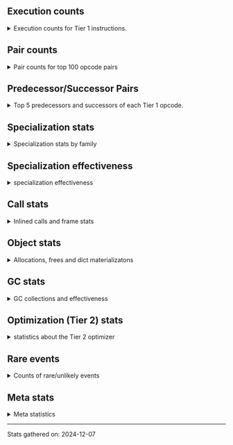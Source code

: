 ## Execution counts

<details>
<summary> Execution counts for Tier 1 instructions. </summary>


The "miss ratio" column shows the percentage of times the instruction
executed that it deoptimized. When this happens, the base unspecialized
instruction is not counted.

<table>
<thead>
<tr>
<th align="left">Name</th>
<th align="right">Base Count</th>
<th align="right">Head Count</th>
<th align="right">Change</th>
</tr>
</thead>
<tbody>
<tr>
<td align="left">BINARY_OP_SUBTRACT_FLOAT</td>
<td align="right">491,312</td>
<td align="right">332,036</td>
<td align="right">-32.4%</td>
</tr>
<tr>
<td align="left">TO_BOOL_INT</td>
<td align="right">4,987,129</td>
<td align="right">3,394,075</td>
<td align="right">-31.9%</td>
</tr>
<tr>
<td align="left">TO_BOOL_LIST</td>
<td align="right">1,003,649</td>
<td align="right">685,069</td>
<td align="right">-31.7%</td>
</tr>
<tr>
<td align="left">LOAD_SUPER_ATTR_METHOD</td>
<td align="right">1,841,923</td>
<td align="right">1,257,810</td>
<td align="right">-31.7%</td>
</tr>
<tr>
<td align="left">CALL_ISINSTANCE</td>
<td align="right">1,178,205</td>
<td align="right">806,515</td>
<td align="right">-31.5%</td>
</tr>
<tr>
<td align="left">BINARY_OP</td>
<td align="right">6,652,915</td>
<td align="right">4,556,453</td>
<td align="right">-31.5%</td>
</tr>
<tr>
<td align="left">UNARY_INVERT</td>
<td align="right">1,519,472</td>
<td align="right">1,041,488</td>
<td align="right">-31.5%</td>
</tr>
<tr>
<td align="left">BINARY_OP_ADD_FLOAT</td>
<td align="right">449,906</td>
<td align="right">308,539</td>
<td align="right">-31.4%</td>
</tr>
<tr>
<td align="left">LIST_EXTEND</td>
<td align="right">338,326</td>
<td align="right">232,088</td>
<td align="right">-31.4%</td>
</tr>
<tr>
<td align="left">COPY_FREE_VARS</td>
<td align="right">1,870,172</td>
<td align="right">1,286,059</td>
<td align="right">-31.2%</td>
</tr>
<tr>
<td align="left">BUILD_LIST</td>
<td align="right">1,715,193</td>
<td align="right">1,184,081</td>
<td align="right">-31.0%</td>
</tr>
<tr>
<td align="left">LOAD_ATTR_NONDESCRIPTOR_WITH_VALUES</td>
<td align="right">1,545,566</td>
<td align="right">1,067,582</td>
<td align="right">-30.9%</td>
</tr>
<tr>
<td align="left">JUMP_FORWARD</td>
<td align="right">1,732,358</td>
<td align="right">1,200,677</td>
<td align="right">-30.7%</td>
</tr>
<tr>
<td align="left">BINARY_SUBSCR_LIST_INT</td>
<td align="right">346,640</td>
<td align="right">240,402</td>
<td align="right">-30.6%</td>
</tr>
<tr>
<td align="left">LOAD_DEREF</td>
<td align="right">1,907,993</td>
<td align="right">1,323,880</td>
<td align="right">-30.6%</td>
</tr>
<tr>
<td align="left">COMPARE_OP</td>
<td align="right">539,040</td>
<td align="right">377,708</td>
<td align="right">-29.9%</td>
</tr>
<tr>
<td align="left">LOAD_ATTR_PROPERTY</td>
<td align="right">720,852</td>
<td align="right">508,436</td>
<td align="right">-29.5%</td>
</tr>
<tr>
<td align="left">LOAD_FAST_AND_CLEAR</td>
<td align="right">541,582</td>
<td align="right">382,169</td>
<td align="right">-29.4%</td>
</tr>
<tr>
<td align="left">IMPORT_FROM</td>
<td align="right">361,389</td>
<td align="right">255,232</td>
<td align="right">-29.4%</td>
</tr>
<tr>
<td align="left">IMPORT_NAME</td>
<td align="right">361,712</td>
<td align="right">255,555</td>
<td align="right">-29.3%</td>
</tr>
<tr>
<td align="left">FOR_ITER_RANGE</td>
<td align="right">545,920</td>
<td align="right">386,553</td>
<td align="right">-29.2%</td>
</tr>
<tr>
<td align="left">CALL_LIST_APPEND</td>
<td align="right">190,830</td>
<td align="right">137,683</td>
<td align="right">-27.9%</td>
</tr>
<tr>
<td align="left">LIST_APPEND</td>
<td align="right">573,666</td>
<td align="right">414,341</td>
<td align="right">-27.8%</td>
</tr>
<tr>
<td align="left">LOAD_ATTR_METHOD_WITH_VALUES</td>
<td align="right">7,873,938</td>
<td align="right">5,748,701</td>
<td align="right">-27.0%</td>
</tr>
<tr>
<td align="left">CALL_KW_PY</td>
<td align="right">199,425</td>
<td align="right">146,306</td>
<td align="right">-26.6%</td>
</tr>
<tr>
<td align="left">UNARY_NOT</td>
<td align="right">202,246</td>
<td align="right">149,049</td>
<td align="right">-26.3%</td>
</tr>
<tr>
<td align="left">CALL_METHOD_DESCRIPTOR_FAST</td>
<td align="right">2,241,779</td>
<td align="right">1,658,069</td>
<td align="right">-26.0%</td>
</tr>
<tr>
<td align="left">CALL_PY_EXACT_ARGS</td>
<td align="right">12,104,817</td>
<td align="right">8,969,563</td>
<td align="right">-25.9%</td>
</tr>
<tr>
<td align="left">CALL_BOUND_METHOD_GENERAL</td>
<td align="right">205,340</td>
<td align="right">152,203</td>
<td align="right">-25.9%</td>
</tr>
<tr>
<td align="left">LOAD_ATTR</td>
<td align="right">7,188,581</td>
<td align="right">5,329,628</td>
<td align="right">-25.9%</td>
</tr>
<tr>
<td align="left">LOAD_GLOBAL_MODULE</td>
<td align="right">15,837,017</td>
<td align="right">11,747,752</td>
<td align="right">-25.8%</td>
</tr>
<tr>
<td align="left">POP_JUMP_IF_FALSE</td>
<td align="right">14,656,092</td>
<td align="right">11,095,570</td>
<td align="right">-24.3%</td>
</tr>
<tr>
<td align="left">LOAD_GLOBAL_BUILTIN</td>
<td align="right">7,475,959</td>
<td align="right">5,669,906</td>
<td align="right">-24.2%</td>
</tr>
<tr>
<td align="left">CONTAINS_OP_DICT</td>
<td align="right">1,578,211</td>
<td align="right">1,206,521</td>
<td align="right">-23.6%</td>
</tr>
<tr>
<td align="left">LOAD_ATTR_MODULE</td>
<td align="right">3,396,583</td>
<td align="right">2,600,097</td>
<td align="right">-23.4%</td>
</tr>
<tr>
<td align="left">TO_BOOL_BOOL</td>
<td align="right">4,330,988</td>
<td align="right">3,319,794</td>
<td align="right">-23.3%</td>
</tr>
<tr>
<td align="left">LOAD_SMALL_INT</td>
<td align="right">4,597,593</td>
<td align="right">3,534,435</td>
<td align="right">-23.1%</td>
</tr>
<tr>
<td align="left">POP_JUMP_IF_NOT_NONE</td>
<td align="right">3,973,255</td>
<td align="right">3,070,095</td>
<td align="right">-22.7%</td>
</tr>
<tr>
<td align="left">STORE_SUBSCR_DICT</td>
<td align="right">1,639,588</td>
<td align="right">1,268,301</td>
<td align="right">-22.6%</td>
</tr>
<tr>
<td align="left">STORE_ATTR_INSTANCE_VALUE</td>
<td align="right">4,695,901</td>
<td align="right">3,633,786</td>
<td align="right">-22.6%</td>
</tr>
<tr>
<td align="left">LOAD_FAST_LOAD_FAST</td>
<td align="right">13,363,820</td>
<td align="right">10,390,274</td>
<td align="right">-22.3%</td>
</tr>
<tr>
<td align="left">GET_ITER</td>
<td align="right">3,135,156</td>
<td align="right">2,444,659</td>
<td align="right">-22.0%</td>
</tr>
<tr>
<td align="left">CALL_BUILTIN_CLASS</td>
<td align="right">1,473,539</td>
<td align="right">1,154,799</td>
<td align="right">-21.6%</td>
</tr>
<tr>
<td align="left">POP_JUMP_IF_TRUE</td>
<td align="right">2,723,565</td>
<td align="right">2,138,064</td>
<td align="right">-21.5%</td>
</tr>
<tr>
<td align="left">LOAD_FAST</td>
<td align="right">86,143,645</td>
<td align="right">67,864,768</td>
<td align="right">-21.2%</td>
</tr>
<tr>
<td align="left">CALL_PY_GENERAL</td>
<td align="right">3,522,098</td>
<td align="right">2,778,169</td>
<td align="right">-21.1%</td>
</tr>
<tr>
<td align="left">RETURN_VALUE</td>
<td align="right">25,071,004</td>
<td align="right">19,970,472</td>
<td align="right">-20.3%</td>
</tr>
<tr>
<td align="left">COMPARE_OP_INT</td>
<td align="right">3,159,653</td>
<td align="right">2,521,633</td>
<td align="right">-20.2%</td>
</tr>
<tr>
<td align="left">CALL_NON_PY_GENERAL</td>
<td align="right">8,544,808</td>
<td align="right">6,843,315</td>
<td align="right">-19.9%</td>
</tr>
<tr>
<td align="left">CALL_BUILTIN_FAST</td>
<td align="right">829,477</td>
<td align="right">670,023</td>
<td align="right">-19.2%</td>
</tr>
<tr>
<td align="left">SWAP</td>
<td align="right">6,247,595</td>
<td align="right">5,079,069</td>
<td align="right">-18.7%</td>
</tr>
<tr>
<td align="left">LOAD_CONST_IMMORTAL</td>
<td align="right">15,757,076</td>
<td align="right">12,832,754</td>
<td align="right">-18.6%</td>
</tr>
<tr>
<td align="left">STORE_FAST</td>
<td align="right">25,592,831</td>
<td align="right">21,182,491</td>
<td align="right">-17.2%</td>
</tr>
<tr>
<td align="left">LOAD_FAST_CHECK</td>
<td align="right">926,179</td>
<td align="right">766,885</td>
<td align="right">-17.2%</td>
</tr>
<tr>
<td align="left">NOP</td>
<td align="right">9,039,559</td>
<td align="right">7,498,206</td>
<td align="right">-17.1%</td>
</tr>
<tr>
<td align="left">RESUME_CHECK</td>
<td align="right">30,087,453</td>
<td align="right">24,986,901</td>
<td align="right">-17.0%</td>
</tr>
<tr>
<td align="left">CALL_METHOD_DESCRIPTOR_NOARGS</td>
<td align="right">1,273,773</td>
<td align="right">1,060,152</td>
<td align="right">-16.8%</td>
</tr>
<tr>
<td align="left">LOAD_CONST</td>
<td align="right">970,643</td>
<td align="right">811,349</td>
<td align="right">-16.4%</td>
</tr>
<tr>
<td align="left">CALL_LEN</td>
<td align="right">327,012</td>
<td align="right">273,844</td>
<td align="right">-16.3%</td>
</tr>
<tr>
<td align="left">LOAD_ATTR_INSTANCE_VALUE</td>
<td align="right">20,314,907</td>
<td align="right">17,070,910</td>
<td align="right">-16.0%</td>
</tr>
<tr>
<td align="left">LOAD_ATTR_METHOD_NO_DICT</td>
<td align="right">5,386,233</td>
<td align="right">4,533,242</td>
<td align="right">-15.8%</td>
</tr>
<tr>
<td align="left">POP_JUMP_IF_NONE</td>
<td align="right">1,361,081</td>
<td align="right">1,148,622</td>
<td align="right">-15.6%</td>
</tr>
<tr>
<td align="left">POP_TOP</td>
<td align="right">19,078,471</td>
<td align="right">16,206,750</td>
<td align="right">-15.1%</td>
</tr>
<tr>
<td align="left">FOR_ITER_LIST</td>
<td align="right">8,213,341</td>
<td align="right">7,098,007</td>
<td align="right">-13.6%</td>
</tr>
<tr>
<td align="left">COPY</td>
<td align="right">7,825,527</td>
<td align="right">6,763,357</td>
<td align="right">-13.6%</td>
</tr>
<tr>
<td align="left">BUILD_MAP</td>
<td align="right">1,596,301</td>
<td align="right">1,383,878</td>
<td align="right">-13.3%</td>
</tr>
<tr>
<td align="left">LOAD_SPECIAL</td>
<td align="right">3,357,640</td>
<td align="right">2,932,758</td>
<td align="right">-12.7%</td>
</tr>
<tr>
<td align="left">BUILD_TUPLE</td>
<td align="right">3,534,271</td>
<td align="right">3,109,434</td>
<td align="right">-12.0%</td>
</tr>
<tr>
<td align="left">INTERPRETER_EXIT</td>
<td align="right">8,167,220</td>
<td align="right">7,264,511</td>
<td align="right">-11.1%</td>
</tr>
<tr>
<td align="left">UNPACK_SEQUENCE_TWO_TUPLE</td>
<td align="right">1,222,096</td>
<td align="right">1,115,802</td>
<td align="right">-8.7%</td>
</tr>
<tr>
<td align="left">PUSH_NULL</td>
<td align="right">5,777,345</td>
<td align="right">5,299,314</td>
<td align="right">-8.3%</td>
</tr>
<tr>
<td align="left">TO_BOOL</td>
<td align="right">689,809</td>
<td align="right">635,900</td>
<td align="right">-7.8%</td>
</tr>
<tr>
<td align="left">JUMP_BACKWARD_NO_INTERRUPT</td>
<td align="right">5,295</td>
<td align="right">4,937</td>
<td align="right">-6.8%</td>
</tr>
<tr>
<td align="left">JUMP_BACKWARD</td>
<td align="right">13,941,107</td>
<td align="right">13,197,489</td>
<td align="right">-5.3%</td>
</tr>
<tr>
<td align="left">COMPARE_OP_STR</td>
<td align="right">1,078,477</td>
<td align="right">1,025,354</td>
<td align="right">-4.9%</td>
</tr>
<tr>
<td align="left">RESUME</td>
<td align="right">459</td>
<td align="right">479</td>
<td align="right">4.4%</td>
</tr>
<tr>
<td align="left">STORE_FAST_STORE_FAST</td>
<td align="right">3,314,203</td>
<td align="right">3,207,909</td>
<td align="right">-3.2%</td>
</tr>
<tr>
<td align="left">CHECK_EXC_MATCH</td>
<td align="right">13,692</td>
<td align="right">13,334</td>
<td align="right">-2.6%</td>
</tr>
<tr>
<td align="left">POP_EXCEPT</td>
<td align="right">17,915</td>
<td align="right">17,557</td>
<td align="right">-2.0%</td>
</tr>
<tr>
<td align="left">PUSH_EXC_INFO</td>
<td align="right">17,915</td>
<td align="right">17,557</td>
<td align="right">-2.0%</td>
</tr>
<tr>
<td align="left">CALL</td>
<td align="right">4,794</td>
<td align="right">4,862</td>
<td align="right">1.4%</td>
</tr>
<tr>
<td align="left">LOAD_GLOBAL</td>
<td align="right">3,194</td>
<td align="right">3,224</td>
<td align="right">0.9%</td>
</tr>
<tr>
<td align="left">BINARY_OP_SUBTRACT_INT</td>
<td align="right">102,894</td>
<td align="right">102,480</td>
<td align="right">-0.4%</td>
</tr>
<tr>
<td align="left">CALL_METHOD_DESCRIPTOR_O</td>
<td align="right">605,011</td>
<td align="right">604,231</td>
<td align="right">-0.1%</td>
</tr>
<tr>
<td align="left">LOAD_ATTR_METHOD_LAZY_DICT</td>
<td align="right">97,413</td>
<td align="right">97,301</td>
<td align="right">-0.1%</td>
</tr>
<tr>
<td align="left">BINARY_SUBSCR</td>
<td align="right">448,868</td>
<td align="right">448,507</td>
<td align="right">-0.1%</td>
</tr>
<tr>
<td align="left">CALL_BOUND_METHOD_EXACT_ARGS</td>
<td align="right">35,140</td>
<td align="right">35,134</td>
<td align="right">-0.0%</td>
</tr>
<tr>
<td align="left">IS_OP</td>
<td align="right">34,048</td>
<td align="right">34,053</td>
<td align="right">0.0%</td>
</tr>
<tr>
<td align="left">CALL_BUILTIN_FAST_WITH_KEYWORDS</td>
<td align="right">907,868</td>
<td align="right">907,782</td>
<td align="right">-0.0%</td>
</tr>
<tr>
<td align="left">STORE_SUBSCR</td>
<td align="right">21,472</td>
<td align="right">21,473</td>
<td align="right">0.0%</td>
</tr>
<tr>
<td align="left">UNPACK_SEQUENCE_TUPLE</td>
<td align="right">857,684</td>
<td align="right">857,656</td>
<td align="right">-0.0%</td>
</tr>
<tr>
<td align="left">TO_BOOL_NONE</td>
<td align="right">191,020</td>
<td align="right">191,025</td>
<td align="right">0.0%</td>
</tr>
<tr>
<td align="left">STORE_ATTR</td>
<td align="right">81,366</td>
<td align="right">81,367</td>
<td align="right">0.0%</td>
</tr>
<tr>
<td align="left">CALL_FUNCTION_EX</td>
<td align="right">1,818,705</td>
<td align="right">1,818,687</td>
<td align="right">-0.0%</td>
</tr>
<tr>
<td align="left">FOR_ITER</td>
<td align="right">940,662</td>
<td align="right">940,658</td>
<td align="right">-0.0%</td>
</tr>
<tr>
<td align="left">YIELD_VALUE</td>
<td align="right">5,068,282</td>
<td align="right">5,068,282</td>
<td align="right">0.0%</td>
</tr>
<tr>
<td align="left">STORE_FAST_LOAD_FAST</td>
<td align="right">4,724,481</td>
<td align="right">4,724,481</td>
<td align="right">0.0%</td>
</tr>
<tr>
<td align="left">FOR_ITER_GEN</td>
<td align="right">4,653,742</td>
<td align="right">4,653,742</td>
<td align="right">0.0%</td>
</tr>
<tr>
<td align="left">BINARY_OP_ADD_INT</td>
<td align="right">856,262</td>
<td align="right">856,262</td>
<td align="right">0.0%</td>
</tr>
<tr>
<td align="left">DICT_MERGE</td>
<td align="right">462,686</td>
<td align="right">462,686</td>
<td align="right">0.0%</td>
</tr>
<tr>
<td align="left">CALL_TUPLE_1</td>
<td align="right">426,672</td>
<td align="right">426,672</td>
<td align="right">0.0%</td>
</tr>
<tr>
<td align="left">MAKE_CELL</td>
<td align="right">105,142</td>
<td align="right">105,142</td>
<td align="right">0.0%</td>
</tr>
<tr>
<td align="left">STORE_DEREF</td>
<td align="right">105,110</td>
<td align="right">105,110</td>
<td align="right">0.0%</td>
</tr>
<tr>
<td align="left">CALL_BUILTIN_O</td>
<td align="right">87,314</td>
<td align="right">87,314</td>
<td align="right">0.0%</td>
</tr>
<tr>
<td align="left">BINARY_SUBSCR_DICT</td>
<td align="right">84,725</td>
<td align="right">84,725</td>
<td align="right">0.0%</td>
</tr>
<tr>
<td align="left">CALL_KW_NON_PY</td>
<td align="right">77,368</td>
<td align="right">77,368</td>
<td align="right">0.0%</td>
</tr>
<tr>
<td align="left">BINARY_OP_MULTIPLY_FLOAT</td>
<td align="right">69,638</td>
<td align="right">69,638</td>
<td align="right">0.0%</td>
</tr>
<tr>
<td align="left">BINARY_SUBSCR_STR_INT</td>
<td align="right">69,638</td>
<td align="right">69,638</td>
<td align="right">0.0%</td>
</tr>
<tr>
<td align="left">DELETE_SUBSCR</td>
<td align="right">67,589</td>
<td align="right">67,589</td>
<td align="right">0.0%</td>
</tr>
<tr>
<td align="left">DELETE_ATTR</td>
<td align="right">63,345</td>
<td align="right">63,345</td>
<td align="right">0.0%</td>
</tr>
<tr>
<td align="left">CALL_ALLOC_AND_ENTER_INIT</td>
<td align="right">55,611</td>
<td align="right">55,611</td>
<td align="right">0.0%</td>
</tr>
<tr>
<td align="left">EXIT_INIT_CHECK</td>
<td align="right">55,607</td>
<td align="right">55,607</td>
<td align="right">0.0%</td>
</tr>
<tr>
<td align="left">CALL_METHOD_DESCRIPTOR_FAST_WITH_KEYWORDS</td>
<td align="right">51,440</td>
<td align="right">51,440</td>
<td align="right">0.0%</td>
</tr>
<tr>
<td align="left">BINARY_SUBSCR_TUPLE_INT</td>
<td align="right">44,014</td>
<td align="right">44,014</td>
<td align="right">0.0%</td>
</tr>
<tr>
<td align="left">MAKE_FUNCTION</td>
<td align="right">42,906</td>
<td align="right">42,906</td>
<td align="right">0.0%</td>
</tr>
<tr>
<td align="left">LOAD_ATTR_CLASS</td>
<td align="right">38,452</td>
<td align="right">38,452</td>
<td align="right">0.0%</td>
</tr>
<tr>
<td align="left">FORMAT_SIMPLE</td>
<td align="right">38,409</td>
<td align="right">38,409</td>
<td align="right">0.0%</td>
</tr>
<tr>
<td align="left">BUILD_STRING</td>
<td align="right">29,697</td>
<td align="right">29,697</td>
<td align="right">0.0%</td>
</tr>
<tr>
<td align="left">SET_FUNCTION_ATTRIBUTE</td>
<td align="right">29,563</td>
<td align="right">29,563</td>
<td align="right">0.0%</td>
</tr>
<tr>
<td align="left">LOAD_SUPER_ATTR_ATTR</td>
<td align="right">23,800</td>
<td align="right">23,800</td>
<td align="right">0.0%</td>
</tr>
<tr>
<td align="left">BINARY_OP_INPLACE_ADD_UNICODE</td>
<td align="right">20,988</td>
<td align="right">20,988</td>
<td align="right">0.0%</td>
</tr>
<tr>
<td align="left">FOR_ITER_TUPLE</td>
<td align="right">17,858</td>
<td align="right">17,858</td>
<td align="right">0.0%</td>
</tr>
<tr>
<td align="left">CONVERT_VALUE</td>
<td align="right">17,404</td>
<td align="right">17,404</td>
<td align="right">0.0%</td>
</tr>
<tr>
<td align="left">BINARY_SLICE</td>
<td align="right">13,887</td>
<td align="right">13,887</td>
<td align="right">0.0%</td>
</tr>
<tr>
<td align="left">RETURN_GENERATOR</td>
<td align="right">12,839</td>
<td align="right">12,839</td>
<td align="right">0.0%</td>
</tr>
<tr>
<td align="left">RERAISE</td>
<td align="right">12,672</td>
<td align="right">12,672</td>
<td align="right">0.0%</td>
</tr>
<tr>
<td align="left">LOAD_ATTR_SLOT</td>
<td align="right">10,286</td>
<td align="right">10,286</td>
<td align="right">0.0%</td>
</tr>
<tr>
<td align="left">STORE_ATTR_SLOT</td>
<td align="right">9,870</td>
<td align="right">9,870</td>
<td align="right">0.0%</td>
</tr>
<tr>
<td align="left">CALL_STR_1</td>
<td align="right">8,491</td>
<td align="right">8,491</td>
<td align="right">0.0%</td>
</tr>
<tr>
<td align="left">END_FOR</td>
<td align="right">8,446</td>
<td align="right">8,446</td>
<td align="right">0.0%</td>
</tr>
<tr>
<td align="left">RAISE_VARARGS</td>
<td align="right">4,227</td>
<td align="right">4,227</td>
<td align="right">0.0%</td>
</tr>
<tr>
<td align="left">WITH_EXCEPT_START</td>
<td align="right">4,223</td>
<td align="right">4,223</td>
<td align="right">0.0%</td>
</tr>
<tr>
<td align="left">TO_BOOL_STR</td>
<td align="right">953</td>
<td align="right">953</td>
<td align="right">0.0%</td>
</tr>
<tr>
<td align="left">STORE_NAME</td>
<td align="right">806</td>
<td align="right">806</td>
<td align="right">0.0%</td>
</tr>
<tr>
<td align="left">BINARY_OP_ADD_UNICODE</td>
<td align="right">522</td>
<td align="right">522</td>
<td align="right">0.0%</td>
</tr>
<tr>
<td align="left">CONTAINS_OP_SET</td>
<td align="right">415</td>
<td align="right">415</td>
<td align="right">0.0%</td>
</tr>
<tr>
<td align="left">TO_BOOL_ALWAYS_TRUE</td>
<td align="right">350</td>
<td align="right">350</td>
<td align="right">0.0%</td>
</tr>
<tr>
<td align="left">CONTAINS_OP</td>
<td align="right">322</td>
<td align="right">322</td>
<td align="right">0.0%</td>
</tr>
<tr>
<td align="left">LOAD_NAME</td>
<td align="right">267</td>
<td align="right">267</td>
<td align="right">0.0%</td>
</tr>
<tr>
<td align="left">CALL_KW</td>
<td align="right">183</td>
<td align="right">183</td>
<td align="right">0.0%</td>
</tr>
<tr>
<td align="left">CALL_TYPE_1</td>
<td align="right">154</td>
<td align="right">154</td>
<td align="right">0.0%</td>
</tr>
<tr>
<td align="left">UNPACK_SEQUENCE</td>
<td align="right">149</td>
<td align="right">149</td>
<td align="right">0.0%</td>
</tr>
<tr>
<td align="left">EXTENDED_ARG</td>
<td align="right">129</td>
<td align="right">129</td>
<td align="right">0.0%</td>
</tr>
<tr>
<td align="left">DELETE_FAST</td>
<td align="right">128</td>
<td align="right">128</td>
<td align="right">0.0%</td>
</tr>
<tr>
<td align="left">LOAD_SUPER_ATTR</td>
<td align="right">68</td>
<td align="right">68</td>
<td align="right">0.0%</td>
</tr>
<tr>
<td align="left">LOAD_BUILD_CLASS</td>
<td align="right">42</td>
<td align="right">42</td>
<td align="right">0.0%</td>
</tr>
<tr>
<td align="left">LOAD_LOCALS</td>
<td align="right">38</td>
<td align="right">38</td>
<td align="right">0.0%</td>
</tr>
<tr>
<td align="left">COMPARE_OP_FLOAT</td>
<td align="right">29</td>
<td align="right">29</td>
<td align="right">0.0%</td>
</tr>
<tr>
<td align="left">CALL_INTRINSIC_1</td>
<td align="right">16</td>
<td align="right">16</td>
<td align="right">0.0%</td>
</tr>
<tr>
<td align="left">LOAD_ATTR_CLASS_WITH_METACLASS_CHECK</td>
<td align="right">12</td>
<td align="right">12</td>
<td align="right">0.0%</td>
</tr>
<tr>
<td align="left">DELETE_NAME</td>
<td align="right">6</td>
<td align="right">6</td>
<td align="right">0.0%</td>
</tr>
<tr>
<td align="left">STORE_GLOBAL</td>
<td align="right">4</td>
<td align="right">4</td>
<td align="right">0.0%</td>
</tr>
<tr>
<td align="left">BINARY_SUBSCR_GETITEM</td>
<td align="right">3</td>
<td align="right">3</td>
<td align="right">0.0%</td>
</tr>
<tr>
<td align="left">BUILD_SET</td>
<td align="right">2</td>
<td align="right">2</td>
<td align="right">0.0%</td>
</tr>
<tr>
<td align="left">MAP_ADD</td>
<td align="right">1</td>
<td align="right">1</td>
<td align="right">0.0%</td>
</tr>
</tbody>
</table>


</details>

## Pair counts

<details>
<summary> Pair counts for top 100 opcode pairs </summary>


Pairs of specialized operations that deoptimize and are then followed by
the corresponding unspecialized instruction are not counted as pairs.

Not included in comparative output.


</details>

## Predecessor/Successor Pairs

<details>
<summary> Top 5 predecessors and successors of each Tier 1 opcode. </summary>


This does not include the unspecialized instructions that occur after a
specialized instruction deoptimizes.

Not included in comparative output.


</details>

## Specialization stats

<details>
<summary> Specialization stats by family </summary>

### BINARY_OP

<details>
<summary> specialization stats for BINARY_OP family </summary>

<table>
<thead>
<tr>
<th align="left">Kind</th>
<th align="right">Base Count</th>
<th align="right">Base Ratio</th>
<th align="right">Head Count</th>
<th align="right">Head Ratio</th>
<th align="right">Change</th>
</tr>
</thead>
<tbody>
<tr>
<td align="left">
miss
<details>
<summary>ⓘ</summary>

Specialized instructions that deopt.
</details>
</td>
<td align="right">284,366</td>
<td align="right">3.3%</td>
<td align="right">190,757</td>
<td align="right">3.1%</td>
<td align="right">-32.9%</td>
</tr>
<tr>
<td align="left">
deferred
<details>
<summary>ⓘ</summary>

Lists the number of "deferred" (i.e. not specialized) instructions executed.
</details>
</td>
<td align="right">6,633,911</td>
<td align="right">76.7%</td>
<td align="right">4,543,167</td>
<td align="right">72.7%</td>
<td align="right">-31.5%</td>
</tr>
<tr>
<td align="left">
hit
<details>
<summary>ⓘ</summary>

Specialized instructions that complete.
</details>
</td>
<td align="right">1,707,156</td>
<td align="right">19.7%</td>
<td align="right">1,499,708</td>
<td align="right">24.0%</td>
<td align="right">-12.2%</td>
</tr>
</tbody>
</table>

<table>
<thead>
<tr>
<th align="left">Success</th>
<th align="right">Base Count</th>
<th align="right">Base Ratio</th>
<th align="right">Head Count</th>
<th align="right">Head Ratio</th>
<th align="right">Change</th>
</tr>
</thead>
<tbody>
<tr>
<td align="left">Success</td>
<td align="right">5,488</td>
<td align="right">22.5%</td>
<td align="right">3,718</td>
<td align="right">22.0%</td>
<td align="right">-32.3%</td>
</tr>
<tr>
<td align="left">Failure</td>
<td align="right">18,885</td>
<td align="right">77.5%</td>
<td align="right">13,168</td>
<td align="right">78.0%</td>
<td align="right">-30.3%</td>
</tr>
</tbody>
</table>

<table>
<thead>
<tr>
<th align="left">Failure kind</th>
<th align="right">Base Count</th>
<th align="right">Base Ratio</th>
<th align="right">Head Count</th>
<th align="right">Head Ratio</th>
<th align="right">Change</th>
</tr>
</thead>
<tbody>
<tr>
<td align="left">add different types</td>
<td align="right">16,238</td>
<td align="right">86.0%</td>
<td align="right">10,927</td>
<td align="right">83.0%</td>
<td align="right">-32.7%</td>
</tr>
<tr>
<td align="left">or</td>
<td align="right">818</td>
<td align="right">4.3%</td>
<td align="right">652</td>
<td align="right">5.0%</td>
<td align="right">-20.3%</td>
</tr>
<tr>
<td align="left">and int</td>
<td align="right">1,413</td>
<td align="right">7.5%</td>
<td align="right">1,173</td>
<td align="right">8.9%</td>
<td align="right">-17.0%</td>
</tr>
<tr>
<td align="left">remainder</td>
<td align="right">293</td>
<td align="right">1.6%</td>
<td align="right">293</td>
<td align="right">2.2%</td>
<td align="right">0.0%</td>
</tr>
<tr>
<td align="left">add other</td>
<td align="right">109</td>
<td align="right">0.6%</td>
<td align="right">109</td>
<td align="right">0.8%</td>
<td align="right">0.0%</td>
</tr>
<tr>
<td align="left">xor</td>
<td align="right">14</td>
<td align="right">0.1%</td>
<td align="right">14</td>
<td align="right">0.1%</td>
<td align="right">0.0%</td>
</tr>
</tbody>
</table>


</details>

### BINARY_SLICE

<details>
<summary> specialization stats for BINARY_SLICE family </summary>

<table>
<thead>
<tr>
<th align="left">Kind</th>
<th align="right">Base Count</th>
<th align="right">Base Ratio</th>
<th align="right">Head Count</th>
<th align="right">Head Ratio</th>
<th align="right">Change</th>
</tr>
</thead>
<tbody>
<tr>
<td align="left">
deferred
<details>
<summary>ⓘ</summary>

Lists the number of "deferred" (i.e. not specialized) instructions executed.
</details>
</td>
<td align="right">13,887</td>
<td align="right">100.0%</td>
<td align="right">13,887</td>
<td align="right">100.0%</td>
<td align="right">0.0%</td>
</tr>
</tbody>
</table>


</details>

### BINARY_SUBSCR

<details>
<summary> specialization stats for BINARY_SUBSCR family </summary>

<table>
<thead>
<tr>
<th align="left">Kind</th>
<th align="right">Base Count</th>
<th align="right">Base Ratio</th>
<th align="right">Head Count</th>
<th align="right">Head Ratio</th>
<th align="right">Change</th>
</tr>
</thead>
<tbody>
<tr>
<td align="left">
hit
<details>
<summary>ⓘ</summary>

Specialized instructions that complete.
</details>
</td>
<td align="right">545,020</td>
<td align="right">54.8%</td>
<td align="right">438,782</td>
<td align="right">49.5%</td>
<td align="right">-19.5%</td>
</tr>
<tr>
<td align="left">
deferred
<details>
<summary>ⓘ</summary>

Lists the number of "deferred" (i.e. not specialized) instructions executed.
</details>
</td>
<td align="right">448,498</td>
<td align="right">45.1%</td>
<td align="right">448,140</td>
<td align="right">50.5%</td>
<td align="right">-0.1%</td>
</tr>
</tbody>
</table>

<table>
<thead>
<tr>
<th align="left">Success</th>
<th align="right">Base Count</th>
<th align="right">Base Ratio</th>
<th align="right">Head Count</th>
<th align="right">Head Ratio</th>
<th align="right">Change</th>
</tr>
</thead>
<tbody>
<tr>
<td align="left">Failure</td>
<td align="right">252</td>
<td align="right">68.1%</td>
<td align="right">249</td>
<td align="right">67.8%</td>
<td align="right">-1.2%</td>
</tr>
<tr>
<td align="left">Success</td>
<td align="right">118</td>
<td align="right">31.9%</td>
<td align="right">118</td>
<td align="right">32.2%</td>
<td align="right">0.0%</td>
</tr>
</tbody>
</table>

<table>
<thead>
<tr>
<th align="left">Failure kind</th>
<th align="right">Base Count</th>
<th align="right">Base Ratio</th>
<th align="right">Head Count</th>
<th align="right">Head Ratio</th>
<th align="right">Change</th>
</tr>
</thead>
<tbody>
<tr>
<td align="left">buffer int</td>
<td align="right">251</td>
<td align="right">99.6%</td>
<td align="right">248</td>
<td align="right">99.6%</td>
<td align="right">-1.2%</td>
</tr>
<tr>
<td align="left">list slice</td>
<td align="right">1</td>
<td align="right">0.4%</td>
<td align="right">1</td>
<td align="right">0.4%</td>
<td align="right">0.0%</td>
</tr>
</tbody>
</table>


</details>

### CALL

<details>
<summary> specialization stats for CALL family </summary>

<table>
<thead>
<tr>
<th align="left">Kind</th>
<th align="right">Base Count</th>
<th align="right">Base Ratio</th>
<th align="right">Head Count</th>
<th align="right">Head Ratio</th>
<th align="right">Change</th>
</tr>
</thead>
<tbody>
<tr>
<td align="left">
hit
<details>
<summary>ⓘ</summary>

Specialized instructions that complete.
</details>
</td>
<td align="right">21,831,478</td>
<td align="right">100.0%</td>
<td align="right">16,941,816</td>
<td align="right">100.0%</td>
<td align="right">-22.4%</td>
</tr>
<tr>
<td align="left">
deferred
<details>
<summary>ⓘ</summary>

Lists the number of "deferred" (i.e. not specialized) instructions executed.
</details>
</td>
<td align="right">1,411</td>
<td align="right">0.0%</td>
<td align="right">1,468</td>
<td align="right">0.0%</td>
<td align="right">4.0%</td>
</tr>
<tr>
<td align="left">
miss
<details>
<summary>ⓘ</summary>

Specialized instructions that deopt.
</details>
</td>
<td align="right">795</td>
<td align="right">0.0%</td>
<td align="right">795</td>
<td align="right">0.0%</td>
<td align="right">0.0%</td>
</tr>
</tbody>
</table>

<table>
<thead>
<tr>
<th align="left">Success</th>
<th align="right">Base Count</th>
<th align="right">Base Ratio</th>
<th align="right">Head Count</th>
<th align="right">Head Ratio</th>
<th align="right">Change</th>
</tr>
</thead>
<tbody>
<tr>
<td align="left">Success</td>
<td align="right">3,481</td>
<td align="right">98.8%</td>
<td align="right">3,492</td>
<td align="right">98.8%</td>
<td align="right">0.3%</td>
</tr>
<tr>
<td align="left">Failure</td>
<td align="right">43</td>
<td align="right">1.2%</td>
<td align="right">43</td>
<td align="right">1.2%</td>
<td align="right">0.0%</td>
</tr>
</tbody>
</table>

<table>
<thead>
<tr>
<th align="left">Failure kind</th>
<th align="right">Base Count</th>
<th align="right">Base Ratio</th>
<th align="right">Head Count</th>
<th align="right">Head Ratio</th>
<th align="right">Change</th>
</tr>
</thead>
<tbody>
<tr>
<td align="left">out of versions</td>
<td align="right">43</td>
<td align="right">100.0%</td>
<td align="right">43</td>
<td align="right">100.0%</td>
<td align="right">0.0%</td>
</tr>
<tr>
<td align="left">init not inline values</td>
<td align="right">43</td>
<td align="right">100.0%</td>
<td align="right">43</td>
<td align="right">100.0%</td>
<td align="right">0.0%</td>
</tr>
</tbody>
</table>


</details>

### CALL_KW

<details>
<summary> specialization stats for CALL_KW family </summary>

<table>
<thead>
<tr>
<th align="left">Kind</th>
<th align="right">Base Count</th>
<th align="right">Base Ratio</th>
<th align="right">Head Count</th>
<th align="right">Head Ratio</th>
<th align="right">Change</th>
</tr>
</thead>
<tbody>
<tr>
<td align="left">
deferred
<details>
<summary>ⓘ</summary>

Lists the number of "deferred" (i.e. not specialized) instructions executed.
</details>
</td>
<td align="right">43</td>
<td align="right">23.5%</td>
<td align="right">43</td>
<td align="right">23.5%</td>
<td align="right">0.0%</td>
</tr>
</tbody>
</table>


</details>

### COMPARE_OP

<details>
<summary> specialization stats for COMPARE_OP family </summary>

<table>
<thead>
<tr>
<th align="left">Kind</th>
<th align="right">Base Count</th>
<th align="right">Base Ratio</th>
<th align="right">Head Count</th>
<th align="right">Head Ratio</th>
<th align="right">Change</th>
</tr>
</thead>
<tbody>
<tr>
<td align="left">
miss
<details>
<summary>ⓘ</summary>

Specialized instructions that deopt.
</details>
</td>
<td align="right">165,372</td>
<td align="right">3.5%</td>
<td align="right">112,264</td>
<td align="right">2.9%</td>
<td align="right">-32.1%</td>
</tr>
<tr>
<td align="left">
deferred
<details>
<summary>ⓘ</summary>

Lists the number of "deferred" (i.e. not specialized) instructions executed.
</details>
</td>
<td align="right">535,249</td>
<td align="right">11.2%</td>
<td align="right">374,941</td>
<td align="right">9.6%</td>
<td align="right">-30.0%</td>
</tr>
<tr>
<td align="left">
hit
<details>
<summary>ⓘ</summary>

Specialized instructions that complete.
</details>
</td>
<td align="right">4,072,787</td>
<td align="right">85.3%</td>
<td align="right">3,434,752</td>
<td align="right">87.5%</td>
<td align="right">-15.7%</td>
</tr>
</tbody>
</table>

<table>
<thead>
<tr>
<th align="left">Success</th>
<th align="right">Base Count</th>
<th align="right">Base Ratio</th>
<th align="right">Head Count</th>
<th align="right">Head Ratio</th>
<th align="right">Change</th>
</tr>
</thead>
<tbody>
<tr>
<td align="left">Success</td>
<td align="right">3,377</td>
<td align="right">49.0%</td>
<td align="right">2,381</td>
<td align="right">48.9%</td>
<td align="right">-29.5%</td>
</tr>
<tr>
<td align="left">Failure</td>
<td align="right">3,516</td>
<td align="right">51.0%</td>
<td align="right">2,488</td>
<td align="right">51.1%</td>
<td align="right">-29.2%</td>
</tr>
</tbody>
</table>

<table>
<thead>
<tr>
<th align="left">Failure kind</th>
<th align="right">Base Count</th>
<th align="right">Base Ratio</th>
<th align="right">Head Count</th>
<th align="right">Head Ratio</th>
<th align="right">Change</th>
</tr>
</thead>
<tbody>
<tr>
<td align="left">float long</td>
<td align="right">3,271</td>
<td align="right">93.0%</td>
<td align="right">2,243</td>
<td align="right">90.2%</td>
<td align="right">-31.4%</td>
</tr>
<tr>
<td align="left">different types</td>
<td align="right">104</td>
<td align="right">3.0%</td>
<td align="right">104</td>
<td align="right">4.2%</td>
<td align="right">0.0%</td>
</tr>
<tr>
<td align="left">big int</td>
<td align="right">96</td>
<td align="right">2.7%</td>
<td align="right">96</td>
<td align="right">3.9%</td>
<td align="right">0.0%</td>
</tr>
<tr>
<td align="left">bytes</td>
<td align="right">44</td>
<td align="right">1.3%</td>
<td align="right">44</td>
<td align="right">1.8%</td>
<td align="right">0.0%</td>
</tr>
<tr>
<td align="left">list</td>
<td align="right">1</td>
<td align="right">0.0%</td>
<td align="right">1</td>
<td align="right">0.0%</td>
<td align="right">0.0%</td>
</tr>
</tbody>
</table>


</details>

### CONTAINS_OP

<details>
<summary> specialization stats for CONTAINS_OP family </summary>

<table>
<thead>
<tr>
<th align="left">Kind</th>
<th align="right">Base Count</th>
<th align="right">Base Ratio</th>
<th align="right">Head Count</th>
<th align="right">Head Ratio</th>
<th align="right">Change</th>
</tr>
</thead>
<tbody>
<tr>
<td align="left">
hit
<details>
<summary>ⓘ</summary>

Specialized instructions that complete.
</details>
</td>
<td align="right">1,578,626</td>
<td align="right">100.0%</td>
<td align="right">1,206,936</td>
<td align="right">100.0%</td>
<td align="right">-23.5%</td>
</tr>
<tr>
<td align="left">
deferred
<details>
<summary>ⓘ</summary>

Lists the number of "deferred" (i.e. not specialized) instructions executed.
</details>
</td>
<td align="right">270</td>
<td align="right">0.0%</td>
<td align="right">270</td>
<td align="right">0.0%</td>
<td align="right">0.0%</td>
</tr>
</tbody>
</table>

<table>
<thead>
<tr>
<th align="left">Success</th>
<th align="right">Base Count</th>
<th align="right">Base Ratio</th>
<th align="right">Head Count</th>
<th align="right">Head Ratio</th>
<th align="right">Change</th>
</tr>
</thead>
<tbody>
<tr>
<td align="left">Success</td>
<td align="right">9</td>
<td align="right">17.3%</td>
<td align="right">9</td>
<td align="right">17.3%</td>
<td align="right">0.0%</td>
</tr>
<tr>
<td align="left">Failure</td>
<td align="right">43</td>
<td align="right">82.7%</td>
<td align="right">43</td>
<td align="right">82.7%</td>
<td align="right">0.0%</td>
</tr>
</tbody>
</table>

<table>
<thead>
<tr>
<th align="left">Failure kind</th>
<th align="right">Base Count</th>
<th align="right">Base Ratio</th>
<th align="right">Head Count</th>
<th align="right">Head Ratio</th>
<th align="right">Change</th>
</tr>
</thead>
<tbody>
<tr>
<td align="left">tuple</td>
<td align="right">43</td>
<td align="right">100.0%</td>
<td align="right">43</td>
<td align="right">100.0%</td>
<td align="right">0.0%</td>
</tr>
</tbody>
</table>


</details>

### FOR_ITER

<details>
<summary> specialization stats for FOR_ITER family </summary>

<table>
<thead>
<tr>
<th align="left">Kind</th>
<th align="right">Base Count</th>
<th align="right">Base Ratio</th>
<th align="right">Head Count</th>
<th align="right">Head Ratio</th>
<th align="right">Change</th>
</tr>
</thead>
<tbody>
<tr>
<td align="left">
hit
<details>
<summary>ⓘ</summary>

Specialized instructions that complete.
</details>
</td>
<td align="right">13,430,861</td>
<td align="right">93.5%</td>
<td align="right">12,156,160</td>
<td align="right">92.8%</td>
<td align="right">-9.5%</td>
</tr>
<tr>
<td align="left">
deferred
<details>
<summary>ⓘ</summary>

Lists the number of "deferred" (i.e. not specialized) instructions executed.
</details>
</td>
<td align="right">940,122</td>
<td align="right">6.5%</td>
<td align="right">940,122</td>
<td align="right">7.2%</td>
<td align="right">0.0%</td>
</tr>
</tbody>
</table>

<table>
<thead>
<tr>
<th align="left">Success</th>
<th align="right">Base Count</th>
<th align="right">Base Ratio</th>
<th align="right">Head Count</th>
<th align="right">Head Ratio</th>
<th align="right">Change</th>
</tr>
</thead>
<tbody>
<tr>
<td align="left">Success</td>
<td align="right">52</td>
<td align="right">9.6%</td>
<td align="right">48</td>
<td align="right">9.0%</td>
<td align="right">-7.7%</td>
</tr>
<tr>
<td align="left">Failure</td>
<td align="right">488</td>
<td align="right">90.4%</td>
<td align="right">488</td>
<td align="right">91.0%</td>
<td align="right">0.0%</td>
</tr>
</tbody>
</table>

<table>
<thead>
<tr>
<th align="left">Failure kind</th>
<th align="right">Base Count</th>
<th align="right">Base Ratio</th>
<th align="right">Head Count</th>
<th align="right">Head Ratio</th>
<th align="right">Change</th>
</tr>
</thead>
<tbody>
<tr>
<td align="left">other</td>
<td align="right">164</td>
<td align="right">33.6%</td>
<td align="right">164</td>
<td align="right">33.6%</td>
<td align="right">0.0%</td>
</tr>
<tr>
<td align="left">enumerate</td>
<td align="right">164</td>
<td align="right">33.6%</td>
<td align="right">164</td>
<td align="right">33.6%</td>
<td align="right">0.0%</td>
</tr>
<tr>
<td align="left">itertools</td>
<td align="right">77</td>
<td align="right">15.8%</td>
<td align="right">77</td>
<td align="right">15.8%</td>
<td align="right">0.0%</td>
</tr>
<tr>
<td align="left">callable</td>
<td align="right">70</td>
<td align="right">14.3%</td>
<td align="right">70</td>
<td align="right">14.3%</td>
<td align="right">0.0%</td>
</tr>
<tr>
<td align="left">dict items</td>
<td align="right">7</td>
<td align="right">1.4%</td>
<td align="right">7</td>
<td align="right">1.4%</td>
<td align="right">0.0%</td>
</tr>
<tr>
<td align="left">dict values</td>
<td align="right">3</td>
<td align="right">0.6%</td>
<td align="right">3</td>
<td align="right">0.6%</td>
<td align="right">0.0%</td>
</tr>
<tr>
<td align="left">set</td>
<td align="right">2</td>
<td align="right">0.4%</td>
<td align="right">2</td>
<td align="right">0.4%</td>
<td align="right">0.0%</td>
</tr>
<tr>
<td align="left">reversed list</td>
<td align="right">1</td>
<td align="right">0.2%</td>
<td align="right">1</td>
<td align="right">0.2%</td>
<td align="right">0.0%</td>
</tr>
</tbody>
</table>


</details>

### LOAD_ATTR

<details>
<summary> specialization stats for LOAD_ATTR family </summary>

<table>
<thead>
<tr>
<th align="left">Kind</th>
<th align="right">Base Count</th>
<th align="right">Base Ratio</th>
<th align="right">Head Count</th>
<th align="right">Head Ratio</th>
<th align="right">Change</th>
</tr>
</thead>
<tbody>
<tr>
<td align="left">
deferred
<details>
<summary>ⓘ</summary>

Lists the number of "deferred" (i.e. not specialized) instructions executed.
</details>
</td>
<td align="right">7,177,878</td>
<td align="right">15.4%</td>
<td align="right">5,319,244</td>
<td align="right">14.4%</td>
<td align="right">-25.9%</td>
</tr>
<tr>
<td align="left">
hit
<details>
<summary>ⓘ</summary>

Specialized instructions that complete.
</details>
</td>
<td align="right">39,024,975</td>
<td align="right">83.8%</td>
<td align="right">31,317,283</td>
<td align="right">84.6%</td>
<td align="right">-19.8%</td>
</tr>
<tr>
<td align="left">
miss
<details>
<summary>ⓘ</summary>

Specialized instructions that deopt.
</details>
</td>
<td align="right">359,267</td>
<td align="right">0.8%</td>
<td align="right">357,736</td>
<td align="right">1.0%</td>
<td align="right">-0.4%</td>
</tr>
<tr>
<td align="left">
deopt
<details>
<summary>ⓘ</summary>

Specialized instructions that deopt.
</details>
</td>
<td align="right">6</td>
<td align="right">0.0%</td>
<td align="right">6</td>
<td align="right">0.0%</td>
<td align="right">0.0%</td>
</tr>
</tbody>
</table>

<table>
<thead>
<tr>
<th align="left">Success</th>
<th align="right">Base Count</th>
<th align="right">Base Ratio</th>
<th align="right">Head Count</th>
<th align="right">Head Ratio</th>
<th align="right">Change</th>
</tr>
</thead>
<tbody>
<tr>
<td align="left">Failure</td>
<td align="right">6,034</td>
<td align="right">35.0%</td>
<td align="right">5,708</td>
<td align="right">33.8%</td>
<td align="right">-5.4%</td>
</tr>
<tr>
<td align="left">Success</td>
<td align="right">11,182</td>
<td align="right">65.0%</td>
<td align="right">11,157</td>
<td align="right">66.2%</td>
<td align="right">-0.2%</td>
</tr>
</tbody>
</table>

<table>
<thead>
<tr>
<th align="left">Failure kind</th>
<th align="right">Base Count</th>
<th align="right">Base Ratio</th>
<th align="right">Head Count</th>
<th align="right">Head Ratio</th>
<th align="right">Change</th>
</tr>
</thead>
<tbody>
<tr>
<td align="left">overriding descriptor</td>
<td align="right">1,667</td>
<td align="right">27.6%</td>
<td align="right">1,421</td>
<td align="right">24.9%</td>
<td align="right">-14.8%</td>
</tr>
<tr>
<td align="left">method</td>
<td align="right">1,524</td>
<td align="right">25.3%</td>
<td align="right">1,480</td>
<td align="right">25.9%</td>
<td align="right">-2.9%</td>
</tr>
<tr>
<td align="left">non overriding descriptor</td>
<td align="right">812</td>
<td align="right">13.5%</td>
<td align="right">816</td>
<td align="right">14.3%</td>
<td align="right">0.5%</td>
</tr>
<tr>
<td align="left">overridden</td>
<td align="right">681</td>
<td align="right">11.3%</td>
<td align="right">682</td>
<td align="right">11.9%</td>
<td align="right">0.1%</td>
</tr>
<tr>
<td align="left">non object slot</td>
<td align="right">460</td>
<td align="right">7.6%</td>
<td align="right">460</td>
<td align="right">8.1%</td>
<td align="right">0.0%</td>
</tr>
<tr>
<td align="left">mutable class</td>
<td align="right">71</td>
<td align="right">1.2%</td>
<td align="right">71</td>
<td align="right">1.2%</td>
<td align="right">0.0%</td>
</tr>
<tr>
<td align="left">class method obj</td>
<td align="right">68</td>
<td align="right">1.1%</td>
<td align="right">68</td>
<td align="right">1.2%</td>
<td align="right">0.0%</td>
</tr>
<tr>
<td align="left">not managed dict</td>
<td align="right">45</td>
<td align="right">0.7%</td>
<td align="right">45</td>
<td align="right">0.8%</td>
<td align="right">0.0%</td>
</tr>
<tr>
<td align="left">metaclass attribute</td>
<td align="right">23</td>
<td align="right">0.4%</td>
<td align="right">23</td>
<td align="right">0.4%</td>
<td align="right">0.0%</td>
</tr>
</tbody>
</table>


</details>

### LOAD_GLOBAL

<details>
<summary> specialization stats for LOAD_GLOBAL family </summary>

<table>
<thead>
<tr>
<th align="left">Kind</th>
<th align="right">Base Count</th>
<th align="right">Base Ratio</th>
<th align="right">Head Count</th>
<th align="right">Head Ratio</th>
<th align="right">Change</th>
</tr>
</thead>
<tbody>
<tr>
<td align="left">
hit
<details>
<summary>ⓘ</summary>

Specialized instructions that complete.
</details>
</td>
<td align="right">23,312,667</td>
<td align="right">100.0%</td>
<td align="right">17,417,349</td>
<td align="right">100.0%</td>
<td align="right">-25.3%</td>
</tr>
<tr>
<td align="left">
deferred
<details>
<summary>ⓘ</summary>

Lists the number of "deferred" (i.e. not specialized) instructions executed.
</details>
</td>
<td align="right">818</td>
<td align="right">0.0%</td>
<td align="right">844</td>
<td align="right">0.0%</td>
<td align="right">3.2%</td>
</tr>
<tr>
<td align="left">
deopt
<details>
<summary>ⓘ</summary>

Specialized instructions that deopt.
</details>
</td>
<td align="right">9</td>
<td align="right">0.0%</td>
<td align="right">9</td>
<td align="right">0.0%</td>
<td align="right">0.0%</td>
</tr>
<tr>
<td align="left">
miss
<details>
<summary>ⓘ</summary>

Specialized instructions that deopt.
</details>
</td>
<td align="right">309</td>
<td align="right">0.0%</td>
<td align="right">309</td>
<td align="right">0.0%</td>
<td align="right">0.0%</td>
</tr>
</tbody>
</table>

<table>
<thead>
<tr>
<th align="left">Success</th>
<th align="right">Base Count</th>
<th align="right">Base Ratio</th>
<th align="right">Head Count</th>
<th align="right">Head Ratio</th>
<th align="right">Change</th>
</tr>
</thead>
<tbody>
<tr>
<td align="left">Success</td>
<td align="right">2,385</td>
<td align="right">100.0%</td>
<td align="right">2,389</td>
<td align="right">100.0%</td>
<td align="right">0.2%</td>
</tr>
<tr>
<td align="left">Failure</td>
<td align="right">0</td>
<td align="right">0.0%</td>
<td align="right">0</td>
<td align="right">0.0%</td>
<td align="right"></td>
</tr>
</tbody>
</table>


</details>

### LOAD_SUPER_ATTR

<details>
<summary> specialization stats for LOAD_SUPER_ATTR family </summary>

<table>
<thead>
<tr>
<th align="left">Kind</th>
<th align="right">Base Count</th>
<th align="right">Base Ratio</th>
<th align="right">Head Count</th>
<th align="right">Head Ratio</th>
<th align="right">Change</th>
</tr>
</thead>
<tbody>
<tr>
<td align="left">
hit
<details>
<summary>ⓘ</summary>

Specialized instructions that complete.
</details>
</td>
<td align="right">1,865,723</td>
<td align="right">100.0%</td>
<td align="right">1,281,610</td>
<td align="right">100.0%</td>
<td align="right">-31.3%</td>
</tr>
<tr>
<td align="left">
deferred
<details>
<summary>ⓘ</summary>

Lists the number of "deferred" (i.e. not specialized) instructions executed.
</details>
</td>
<td align="right">13</td>
<td align="right">0.0%</td>
<td align="right">13</td>
<td align="right">0.0%</td>
<td align="right">0.0%</td>
</tr>
</tbody>
</table>

<table>
<thead>
<tr>
<th align="left">Success</th>
<th align="right">Base Count</th>
<th align="right">Base Ratio</th>
<th align="right">Head Count</th>
<th align="right">Head Ratio</th>
<th align="right">Change</th>
</tr>
</thead>
<tbody>
<tr>
<td align="left">Success</td>
<td align="right">55</td>
<td align="right">100.0%</td>
<td align="right">55</td>
<td align="right">100.0%</td>
<td align="right">0.0%</td>
</tr>
<tr>
<td align="left">Failure</td>
<td align="right">0</td>
<td align="right">0.0%</td>
<td align="right">0</td>
<td align="right">0.0%</td>
<td align="right"></td>
</tr>
</tbody>
</table>


</details>

### STORE_ATTR

<details>
<summary> specialization stats for STORE_ATTR family </summary>

<table>
<thead>
<tr>
<th align="left">Kind</th>
<th align="right">Base Count</th>
<th align="right">Base Ratio</th>
<th align="right">Head Count</th>
<th align="right">Head Ratio</th>
<th align="right">Change</th>
</tr>
</thead>
<tbody>
<tr>
<td align="left">
hit
<details>
<summary>ⓘ</summary>

Specialized instructions that complete.
</details>
</td>
<td align="right">4,565,117</td>
<td align="right">95.4%</td>
<td align="right">3,503,002</td>
<td align="right">94.0%</td>
<td align="right">-23.3%</td>
</tr>
<tr>
<td align="left">
deferred
<details>
<summary>ⓘ</summary>

Lists the number of "deferred" (i.e. not specialized) instructions executed.
</details>
</td>
<td align="right">79,685</td>
<td align="right">1.7%</td>
<td align="right">79,685</td>
<td align="right">2.1%</td>
<td align="right">0.0%</td>
</tr>
<tr>
<td align="left">
miss
<details>
<summary>ⓘ</summary>

Specialized instructions that deopt.
</details>
</td>
<td align="right">140,654</td>
<td align="right">2.9%</td>
<td align="right">140,654</td>
<td align="right">3.8%</td>
<td align="right">0.0%</td>
</tr>
</tbody>
</table>

<table>
<thead>
<tr>
<th align="left">Success</th>
<th align="right">Base Count</th>
<th align="right">Base Ratio</th>
<th align="right">Head Count</th>
<th align="right">Head Ratio</th>
<th align="right">Change</th>
</tr>
</thead>
<tbody>
<tr>
<td align="left">Success</td>
<td align="right">3,618</td>
<td align="right">83.8%</td>
<td align="right">3,619</td>
<td align="right">83.8%</td>
<td align="right">0.0%</td>
</tr>
<tr>
<td align="left">Failure</td>
<td align="right">699</td>
<td align="right">16.2%</td>
<td align="right">699</td>
<td align="right">16.2%</td>
<td align="right">0.0%</td>
</tr>
</tbody>
</table>

<table>
<thead>
<tr>
<th align="left">Failure kind</th>
<th align="right">Base Count</th>
<th align="right">Base Ratio</th>
<th align="right">Head Count</th>
<th align="right">Head Ratio</th>
<th align="right">Change</th>
</tr>
</thead>
<tbody>
<tr>
<td align="left">property</td>
<td align="right">344</td>
<td align="right">49.2%</td>
<td align="right">344</td>
<td align="right">49.2%</td>
<td align="right">0.0%</td>
</tr>
<tr>
<td align="left">class attr simple</td>
<td align="right">206</td>
<td align="right">29.5%</td>
<td align="right">206</td>
<td align="right">29.5%</td>
<td align="right">0.0%</td>
</tr>
<tr>
<td align="left">overridden</td>
<td align="right">139</td>
<td align="right">19.9%</td>
<td align="right">139</td>
<td align="right">19.9%</td>
<td align="right">0.0%</td>
</tr>
<tr>
<td align="left">not in keys</td>
<td align="right">10</td>
<td align="right">1.4%</td>
<td align="right">10</td>
<td align="right">1.4%</td>
<td align="right">0.0%</td>
</tr>
</tbody>
</table>


</details>

### STORE_SUBSCR

<details>
<summary> specialization stats for STORE_SUBSCR family </summary>

<table>
<thead>
<tr>
<th align="left">Kind</th>
<th align="right">Base Count</th>
<th align="right">Base Ratio</th>
<th align="right">Head Count</th>
<th align="right">Head Ratio</th>
<th align="right">Change</th>
</tr>
</thead>
<tbody>
<tr>
<td align="left">
hit
<details>
<summary>ⓘ</summary>

Specialized instructions that complete.
</details>
</td>
<td align="right">1,639,588</td>
<td align="right">98.7%</td>
<td align="right">1,268,301</td>
<td align="right">98.3%</td>
<td align="right">-22.6%</td>
</tr>
<tr>
<td align="left">
deferred
<details>
<summary>ⓘ</summary>

Lists the number of "deferred" (i.e. not specialized) instructions executed.
</details>
</td>
<td align="right">21,266</td>
<td align="right">1.3%</td>
<td align="right">21,266</td>
<td align="right">1.6%</td>
<td align="right">0.0%</td>
</tr>
</tbody>
</table>

<table>
<thead>
<tr>
<th align="left">Success</th>
<th align="right">Base Count</th>
<th align="right">Base Ratio</th>
<th align="right">Head Count</th>
<th align="right">Head Ratio</th>
<th align="right">Change</th>
</tr>
</thead>
<tbody>
<tr>
<td align="left">Success</td>
<td align="right">19</td>
<td align="right">9.2%</td>
<td align="right">20</td>
<td align="right">9.7%</td>
<td align="right">5.3%</td>
</tr>
<tr>
<td align="left">Failure</td>
<td align="right">187</td>
<td align="right">90.8%</td>
<td align="right">187</td>
<td align="right">90.3%</td>
<td align="right">0.0%</td>
</tr>
</tbody>
</table>

<table>
<thead>
<tr>
<th align="left">Failure kind</th>
<th align="right">Base Count</th>
<th align="right">Base Ratio</th>
<th align="right">Head Count</th>
<th align="right">Head Ratio</th>
<th align="right">Change</th>
</tr>
</thead>
<tbody>
<tr>
<td align="left">py simple</td>
<td align="right">119</td>
<td align="right">63.6%</td>
<td align="right">119</td>
<td align="right">63.6%</td>
<td align="right">0.0%</td>
</tr>
<tr>
<td align="left">other</td>
<td align="right">68</td>
<td align="right">36.4%</td>
<td align="right">68</td>
<td align="right">36.4%</td>
<td align="right">0.0%</td>
</tr>
</tbody>
</table>


</details>

### TO_BOOL

<details>
<summary> specialization stats for TO_BOOL family </summary>

<table>
<thead>
<tr>
<th align="left">Kind</th>
<th align="right">Base Count</th>
<th align="right">Base Ratio</th>
<th align="right">Head Count</th>
<th align="right">Head Ratio</th>
<th align="right">Change</th>
</tr>
</thead>
<tbody>
<tr>
<td align="left">
hit
<details>
<summary>ⓘ</summary>

Specialized instructions that complete.
</details>
</td>
<td align="right">10,513,711</td>
<td align="right">93.8%</td>
<td align="right">7,590,888</td>
<td align="right">92.3%</td>
<td align="right">-27.8%</td>
</tr>
<tr>
<td align="left">
deferred
<details>
<summary>ⓘ</summary>

Lists the number of "deferred" (i.e. not specialized) instructions executed.
</details>
</td>
<td align="right">688,467</td>
<td align="right">6.1%</td>
<td align="right">634,564</td>
<td align="right">7.7%</td>
<td align="right">-7.8%</td>
</tr>
<tr>
<td align="left">
miss
<details>
<summary>ⓘ</summary>

Specialized instructions that deopt.
</details>
</td>
<td align="right">28</td>
<td align="right">0.0%</td>
<td align="right">28</td>
<td align="right">0.0%</td>
<td align="right">0.0%</td>
</tr>
</tbody>
</table>

<table>
<thead>
<tr>
<th align="left">Success</th>
<th align="right">Base Count</th>
<th align="right">Base Ratio</th>
<th align="right">Head Count</th>
<th align="right">Head Ratio</th>
<th align="right">Change</th>
</tr>
</thead>
<tbody>
<tr>
<td align="left">Success</td>
<td align="right">455</td>
<td align="right">33.9%</td>
<td align="right">452</td>
<td align="right">33.8%</td>
<td align="right">-0.7%</td>
</tr>
<tr>
<td align="left">Failure</td>
<td align="right">887</td>
<td align="right">66.1%</td>
<td align="right">884</td>
<td align="right">66.2%</td>
<td align="right">-0.3%</td>
</tr>
</tbody>
</table>

<table>
<thead>
<tr>
<th align="left">Failure kind</th>
<th align="right">Base Count</th>
<th align="right">Base Ratio</th>
<th align="right">Head Count</th>
<th align="right">Head Ratio</th>
<th align="right">Change</th>
</tr>
</thead>
<tbody>
<tr>
<td align="left">sequence</td>
<td align="right">149</td>
<td align="right">16.8%</td>
<td align="right">140</td>
<td align="right">15.8%</td>
<td align="right">-6.0%</td>
</tr>
<tr>
<td align="left">mapping</td>
<td align="right">329</td>
<td align="right">37.1%</td>
<td align="right">335</td>
<td align="right">37.9%</td>
<td align="right">1.8%</td>
</tr>
<tr>
<td align="left">tuple</td>
<td align="right">232</td>
<td align="right">26.2%</td>
<td align="right">232</td>
<td align="right">26.2%</td>
<td align="right">0.0%</td>
</tr>
<tr>
<td align="left">other</td>
<td align="right">111</td>
<td align="right">12.5%</td>
<td align="right">111</td>
<td align="right">12.6%</td>
<td align="right">0.0%</td>
</tr>
<tr>
<td align="left">bytes</td>
<td align="right">65</td>
<td align="right">7.3%</td>
<td align="right">65</td>
<td align="right">7.4%</td>
<td align="right">0.0%</td>
</tr>
<tr>
<td align="left">set</td>
<td align="right">1</td>
<td align="right">0.1%</td>
<td align="right">1</td>
<td align="right">0.1%</td>
<td align="right">0.0%</td>
</tr>
</tbody>
</table>


</details>

### UNPACK_SEQUENCE

<details>
<summary> specialization stats for UNPACK_SEQUENCE family </summary>

<table>
<thead>
<tr>
<th align="left">Kind</th>
<th align="right">Base Count</th>
<th align="right">Base Ratio</th>
<th align="right">Head Count</th>
<th align="right">Head Ratio</th>
<th align="right">Change</th>
</tr>
</thead>
<tbody>
<tr>
<td align="left">
hit
<details>
<summary>ⓘ</summary>

Specialized instructions that complete.
</details>
</td>
<td align="right">2,079,780</td>
<td align="right">100.0%</td>
<td align="right">1,973,458</td>
<td align="right">100.0%</td>
<td align="right">-5.1%</td>
</tr>
<tr>
<td align="left">
deferred
<details>
<summary>ⓘ</summary>

Lists the number of "deferred" (i.e. not specialized) instructions executed.
</details>
</td>
<td align="right">38</td>
<td align="right">0.0%</td>
<td align="right">38</td>
<td align="right">0.0%</td>
<td align="right">0.0%</td>
</tr>
</tbody>
</table>

<table>
<thead>
<tr>
<th align="left">Success</th>
<th align="right">Base Count</th>
<th align="right">Base Ratio</th>
<th align="right">Head Count</th>
<th align="right">Head Ratio</th>
<th align="right">Change</th>
</tr>
</thead>
<tbody>
<tr>
<td align="left">Success</td>
<td align="right">111</td>
<td align="right">100.0%</td>
<td align="right">111</td>
<td align="right">100.0%</td>
<td align="right">0.0%</td>
</tr>
<tr>
<td align="left">Failure</td>
<td align="right">0</td>
<td align="right">0.0%</td>
<td align="right">0</td>
<td align="right">0.0%</td>
<td align="right"></td>
</tr>
</tbody>
</table>


</details>


</details>

## Specialization effectiveness

<details>
<summary> specialization effectiveness </summary>


All entries are execution counts. Should add up to the total number of
Tier 1 instructions executed.

<table>
<thead>
<tr>
<th align="left">Instructions</th>
<th align="right">Base Count</th>
<th align="right">Base Ratio</th>
<th align="right">Head Count</th>
<th align="right">Head Ratio</th>
<th align="right">Change</th>
</tr>
</thead>
<tbody>
<tr>
<td align="left">
Not specialized
<details>
<summary>ⓘ</summary>

Instructions that could be specialized but aren't, e.g. `LOAD_ATTR`, `BINARY_SLICE`.
</details>
</td>
<td align="right">16,585,310</td>
<td align="right">3.4%</td>
<td align="right">12,414,389</td>
<td align="right">3.1%</td>
<td align="right">-25.1%</td>
</tr>
<tr>
<td align="left">
Specialized hits
<details>
<summary>ⓘ</summary>

Specialized instructions, e.g. `LOAD_ATTR_MODULE` that complete.
</details>
</td>
<td align="right">184,526,267</td>
<td align="right">37.6%</td>
<td align="right">147,812,277</td>
<td align="right">37.2%</td>
<td align="right">-19.9%</td>
</tr>
<tr>
<td align="left">
Basic
<details>
<summary>ⓘ</summary>

Instructions that are not and cannot be specialized, e.g. `LOAD_FAST`.
</details>
</td>
<td align="right">288,280,308</td>
<td align="right">58.8%</td>
<td align="right">236,845,649</td>
<td align="right">59.5%</td>
<td align="right">-17.8%</td>
</tr>
<tr>
<td align="left">
Specialized misses
<details>
<summary>ⓘ</summary>

Specialized instructions, e.g. `LOAD_ATTR_MODULE` that deopt.
</details>
</td>
<td align="right">950,791</td>
<td align="right">0.2%</td>
<td align="right">802,543</td>
<td align="right">0.2%</td>
<td align="right">-15.6%</td>
</tr>
</tbody>
</table>

### Deferred by instruction

<details>
<summary> Breakdown of deferred (not specialized) instruction counts by family </summary>

<table>
<thead>
<tr>
<th align="left">Name</th>
<th align="right">Base Count</th>
<th align="right">Base Ratio</th>
<th align="right">Head Count</th>
<th align="right">Head Ratio</th>
<th align="right">Change</th>
</tr>
</thead>
<tbody>
<tr>
<td align="left">BINARY_OP</td>
<td align="right">6,633,911</td>
<td align="right">40.1%</td>
<td align="right">4,543,167</td>
<td align="right">36.7%</td>
<td align="right">-31.5%</td>
</tr>
<tr>
<td align="left">COMPARE_OP</td>
<td align="right">535,249</td>
<td align="right">3.2%</td>
<td align="right">374,941</td>
<td align="right">3.0%</td>
<td align="right">-30.0%</td>
</tr>
<tr>
<td align="left">LOAD_ATTR</td>
<td align="right">7,177,878</td>
<td align="right">43.4%</td>
<td align="right">5,319,244</td>
<td align="right">43.0%</td>
<td align="right">-25.9%</td>
</tr>
<tr>
<td align="left">TO_BOOL</td>
<td align="right">688,467</td>
<td align="right">4.2%</td>
<td align="right">634,564</td>
<td align="right">5.1%</td>
<td align="right">-7.8%</td>
</tr>
<tr>
<td align="left">CALL</td>
<td align="right">1,411</td>
<td align="right">0.0%</td>
<td align="right">1,468</td>
<td align="right">0.0%</td>
<td align="right">4.0%</td>
</tr>
<tr>
<td align="left">BINARY_SUBSCR</td>
<td align="right">448,498</td>
<td align="right">2.7%</td>
<td align="right">448,140</td>
<td align="right">3.6%</td>
<td align="right">-0.1%</td>
</tr>
<tr>
<td align="left">FOR_ITER</td>
<td align="right">940,122</td>
<td align="right">5.7%</td>
<td align="right">940,122</td>
<td align="right">7.6%</td>
<td align="right">0.0%</td>
</tr>
<tr>
<td align="left">STORE_ATTR</td>
<td align="right">79,685</td>
<td align="right">0.5%</td>
<td align="right">79,685</td>
<td align="right">0.6%</td>
<td align="right">0.0%</td>
</tr>
<tr>
<td align="left">STORE_SUBSCR</td>
<td align="right">21,266</td>
<td align="right">0.1%</td>
<td align="right">21,266</td>
<td align="right">0.2%</td>
<td align="right">0.0%</td>
</tr>
<tr>
<td align="left">BINARY_SLICE</td>
<td align="right">13,887</td>
<td align="right">0.1%</td>
<td align="right">13,887</td>
<td align="right">0.1%</td>
<td align="right">0.0%</td>
</tr>
</tbody>
</table>


</details>

### Misses by instruction

<details>
<summary> Breakdown of misses (specialized deopts) instruction counts by family </summary>

<table>
<thead>
<tr>
<th align="left">Name</th>
<th align="right">Base Count</th>
<th align="right">Base Ratio</th>
<th align="right">Head Count</th>
<th align="right">Head Ratio</th>
<th align="right">Change</th>
</tr>
</thead>
<tbody>
<tr>
<td align="left">BINARY_OP_ADD_FLOAT</td>
<td align="right">284,366</td>
<td align="right">29.9%</td>
<td align="right">190,757</td>
<td align="right">23.8%</td>
<td align="right">-32.9%</td>
</tr>
<tr>
<td align="left">COMPARE_OP_INT</td>
<td align="right">165,371</td>
<td align="right">17.4%</td>
<td align="right">112,263</td>
<td align="right">14.0%</td>
<td align="right">-32.1%</td>
</tr>
<tr>
<td align="left">LOAD_ATTR_INSTANCE_VALUE</td>
<td align="right">299,714</td>
<td align="right">31.5%</td>
<td align="right">298,187</td>
<td align="right">37.2%</td>
<td align="right">-0.5%</td>
</tr>
<tr>
<td align="left">LOAD_ATTR_METHOD_WITH_VALUES</td>
<td align="right">49,493</td>
<td align="right">5.2%</td>
<td align="right">49,489</td>
<td align="right">6.2%</td>
<td align="right">-0.0%</td>
</tr>
<tr>
<td align="left">STORE_ATTR_INSTANCE_VALUE</td>
<td align="right">140,654</td>
<td align="right">14.8%</td>
<td align="right">140,654</td>
<td align="right">17.5%</td>
<td align="right">0.0%</td>
</tr>
<tr>
<td align="left">LOAD_ATTR_PROPERTY</td>
<td align="right">9,895</td>
<td align="right">1.0%</td>
<td align="right">9,895</td>
<td align="right">1.2%</td>
<td align="right">0.0%</td>
</tr>
<tr>
<td align="left">CALL_METHOD_DESCRIPTOR_NOARGS</td>
<td align="right">398</td>
<td align="right">0.0%</td>
<td align="right">398</td>
<td align="right">0.0%</td>
<td align="right">0.0%</td>
</tr>
<tr>
<td align="left">CALL_METHOD_DESCRIPTOR_O</td>
<td align="right">275</td>
<td align="right">0.0%</td>
<td align="right">275</td>
<td align="right">0.0%</td>
<td align="right">0.0%</td>
</tr>
<tr>
<td align="left">LOAD_GLOBAL_BUILTIN</td>
<td align="right">201</td>
<td align="right">0.0%</td>
<td align="right">201</td>
<td align="right">0.0%</td>
<td align="right">0.0%</td>
</tr>
<tr>
<td align="left">LOAD_ATTR_MODULE</td>
<td align="right">153</td>
<td align="right">0.0%</td>
<td align="right">153</td>
<td align="right">0.0%</td>
<td align="right">0.0%</td>
</tr>
</tbody>
</table>


</details>


</details>

## Call stats

<details>
<summary> Inlined calls and frame stats </summary>


This shows what fraction of calls to Python functions are inlined (i.e.
not having a call at the C level) and for those that are not, where the
call comes from.  The various categories overlap.

Also includes the count of frame objects created.

<table>
<thead>
<tr>
<th align="left"></th>
<th align="right">Base Count</th>
<th align="right">Base Ratio</th>
<th align="right">Head Count</th>
<th align="right">Head Ratio</th>
<th align="right">Change</th>
</tr>
</thead>
<tbody>
<tr>
<td align="left">Calls via PyEval_EvalFrame (api)</td>
<td align="right">468,940</td>
<td align="right">1.6%</td>
<td align="right">362,767</td>
<td align="right">1.5%</td>
<td align="right">-22.6%</td>
</tr>
<tr>
<td align="left">Frames pushed</td>
<td align="right">25,075,237</td>
<td align="right">83.3%</td>
<td align="right">19,974,705</td>
<td align="right">79.9%</td>
<td align="right">-20.3%</td>
</tr>
<tr>
<td align="left">Calls to Python functions inlined</td>
<td align="right">21,929,173</td>
<td align="right">72.9%</td>
<td align="right">17,731,350</td>
<td align="right">70.9%</td>
<td align="right">-19.1%</td>
</tr>
<tr>
<td align="left">Calls via PyEval_EvalFrame (function vectorcall)</td>
<td align="right">7,744,140</td>
<td align="right">25.7%</td>
<td align="right">6,841,431</td>
<td align="right">27.4%</td>
<td align="right">-11.7%</td>
</tr>
<tr>
<td align="left">Calls via PyEval_EvalFrame (vector)</td>
<td align="right">7,744,199</td>
<td align="right">25.7%</td>
<td align="right">6,841,490</td>
<td align="right">27.4%</td>
<td align="right">-11.7%</td>
</tr>
<tr>
<td align="left">Calls to PyEval_EvalDefault</td>
<td align="right">8,171,578</td>
<td align="right">27.1%</td>
<td align="right">7,268,869</td>
<td align="right">29.1%</td>
<td align="right">-11.0%</td>
</tr>
<tr>
<td align="left">Calls via PyEval_EvalFrame (total)</td>
<td align="right">8,171,578</td>
<td align="right">27.1%</td>
<td align="right">7,268,869</td>
<td align="right">29.1%</td>
<td align="right">-11.0%</td>
</tr>
<tr>
<td align="left">Frame objects created</td>
<td align="right">17,930</td>
<td align="right">0.1%</td>
<td align="right">17,572</td>
<td align="right">0.1%</td>
<td align="right">-2.0%</td>
</tr>
<tr>
<td align="left">Calls via PyEval_EvalFrame (generator)</td>
<td align="right">427,379</td>
<td align="right">1.4%</td>
<td align="right">427,379</td>
<td align="right">1.7%</td>
<td align="right">0.0%</td>
</tr>
<tr>
<td align="left">Calls via PyEval_EvalFrame (legacy)</td>
<td align="right">17</td>
<td align="right">0.0%</td>
<td align="right">17</td>
<td align="right">0.0%</td>
<td align="right">0.0%</td>
</tr>
<tr>
<td align="left">Calls via PyEval_EvalFrame (build class)</td>
<td align="right">42</td>
<td align="right">0.0%</td>
<td align="right">42</td>
<td align="right">0.0%</td>
<td align="right">0.0%</td>
</tr>
<tr>
<td align="left">Calls via PyEval_EvalFrame (slot)</td>
<td align="right">456,471</td>
<td align="right">1.5%</td>
<td align="right">456,471</td>
<td align="right">1.8%</td>
<td align="right">0.0%</td>
</tr>
<tr>
<td align="left">Calls via PyEval_EvalFrame (function ex)</td>
<td align="right">441,509</td>
<td align="right">1.5%</td>
<td align="right">441,509</td>
<td align="right">1.8%</td>
<td align="right">0.0%</td>
</tr>
<tr>
<td align="left">Calls via PyEval_EvalFrame (method)</td>
<td align="right">2</td>
<td align="right">0.0%</td>
<td align="right">2</td>
<td align="right">0.0%</td>
<td align="right">0.0%</td>
</tr>
</tbody>
</table>


</details>

## Object stats

<details>
<summary> Allocations, frees and dict materializatons </summary>


Below, "allocations" means "allocations that are not from a freelist".
Total allocations = "Allocations from freelist" + "Allocations".

"Inline values" is the number of values arrays inlined into objects.

The cache hit/miss numbers are for the MRO cache, split into dunder and
other names.

<table>
<thead>
<tr>
<th align="left"></th>
<th align="right">Base Count</th>
<th align="right">Base Ratio</th>
<th align="right">Head Count</th>
<th align="right">Head Ratio</th>
<th align="right">Change</th>
</tr>
</thead>
<tbody>
<tr>
<td align="left">Interpreter immortal decrefs</td>
<td align="right">98,569,151</td>
<td align="right">23.7%</td>
<td align="right">1,039,068</td>
<td align="right">0.4%</td>
<td align="right">-98.9%</td>
</tr>
<tr>
<td align="left">Interpreter immortal increfs</td>
<td align="right">77,279,917</td>
<td align="right">21.9%</td>
<td align="right">5,192,031</td>
<td align="right">2.2%</td>
<td align="right">-93.3%</td>
</tr>
<tr>
<td align="left">Inline values</td>
<td align="right">1,489,666</td>
<td align="right"></td>
<td align="right">1,064,820</td>
<td align="right"></td>
<td align="right">-28.5%</td>
</tr>
<tr>
<td align="left">Method cache hits</td>
<td align="right">9,035,307</td>
<td align="right"></td>
<td align="right">6,646,703</td>
<td align="right"></td>
<td align="right">-26.4%</td>
</tr>
<tr>
<td align="left">Immortal decrefs</td>
<td align="right">49,635,098</td>
<td align="right">11.9%</td>
<td align="right">39,162,616</td>
<td align="right">15.2%</td>
<td align="right">-21.1%</td>
</tr>
<tr>
<td align="left">Allocations from freelist</td>
<td align="right">17,578,013</td>
<td align="right">50.2%</td>
<td align="right">13,960,431</td>
<td align="right">48.5%</td>
<td align="right">-20.6%</td>
</tr>
<tr>
<td align="left">Frees to freelist</td>
<td align="right">17,580,844</td>
<td align="right"></td>
<td align="right">13,963,224</td>
<td align="right"></td>
<td align="right">-20.6%</td>
</tr>
<tr>
<td align="left">Mortal increfs</td>
<td align="right">56,542,848</td>
<td align="right">16.0%</td>
<td align="right">45,010,876</td>
<td align="right">19.0%</td>
<td align="right">-20.4%</td>
</tr>
<tr>
<td align="left">Interpreter mortal decrefs</td>
<td align="right">200,654,006</td>
<td align="right">48.3%</td>
<td align="right">162,172,993</td>
<td align="right">63.1%</td>
<td align="right">-19.2%</td>
</tr>
<tr>
<td align="left">Method cache dunder misses</td>
<td align="right">6,268</td>
<td align="right"></td>
<td align="right">5,067</td>
<td align="right"></td>
<td align="right">-19.2%</td>
</tr>
<tr>
<td align="left">Method cache collisions</td>
<td align="right">22,096</td>
<td align="right"></td>
<td align="right">17,919</td>
<td align="right"></td>
<td align="right">-18.9%</td>
</tr>
<tr>
<td align="left">Interpreter mortal increfs</td>
<td align="right">179,004,287</td>
<td align="right">50.8%</td>
<td align="right">145,369,640</td>
<td align="right">61.4%</td>
<td align="right">-18.8%</td>
</tr>
<tr>
<td align="left">Mortal decrefs</td>
<td align="right">66,739,790</td>
<td align="right">16.1%</td>
<td align="right">54,522,692</td>
<td align="right">21.2%</td>
<td align="right">-18.3%</td>
</tr>
<tr>
<td align="left">Method cache misses</td>
<td align="right">16,109</td>
<td align="right"></td>
<td align="right">13,171</td>
<td align="right"></td>
<td align="right">-18.2%</td>
</tr>
<tr>
<td align="left">Method cache dunder hits</td>
<td align="right">11,302,214</td>
<td align="right"></td>
<td align="right">9,285,495</td>
<td align="right"></td>
<td align="right">-17.8%</td>
</tr>
<tr>
<td align="left">Frees</td>
<td align="right">18,660,901</td>
<td align="right"></td>
<td align="right">15,693,104</td>
<td align="right"></td>
<td align="right">-15.9%</td>
</tr>
<tr>
<td align="left">Allocations to 512 bytes</td>
<td align="right">17,291,265</td>
<td align="right">49.4%</td>
<td align="right">14,695,272</td>
<td align="right">51.1%</td>
<td align="right">-15.0%</td>
</tr>
<tr>
<td align="left">Allocations</td>
<td align="right">17,412,360</td>
<td align="right">49.8%</td>
<td align="right">14,816,382</td>
<td align="right">51.5%</td>
<td align="right">-14.9%</td>
</tr>
<tr>
<td align="left">Immortal increfs</td>
<td align="right">39,779,434</td>
<td align="right">11.3%</td>
<td align="right">41,097,178</td>
<td align="right">17.4%</td>
<td align="right">3.3%</td>
</tr>
<tr>
<td align="left">Allocations to 4 kbytes</td>
<td align="right">77,564</td>
<td align="right">0.2%</td>
<td align="right">77,584</td>
<td align="right">0.3%</td>
<td align="right">0.0%</td>
</tr>
<tr>
<td align="left">Allocations over 4 kbytes</td>
<td align="right">43,531</td>
<td align="right">0.1%</td>
<td align="right">43,526</td>
<td align="right">0.2%</td>
<td align="right">-0.0%</td>
</tr>
<tr>
<td align="left">Materialize dict (on request)</td>
<td align="right">640</td>
<td align="right">0.0%</td>
<td align="right">640</td>
<td align="right">0.1%</td>
<td align="right">0.0%</td>
</tr>
<tr>
<td align="left">Materialize dict (new key)</td>
<td align="right">0</td>
<td align="right">0.0%</td>
<td align="right">0</td>
<td align="right">0.0%</td>
<td align="right"></td>
</tr>
<tr>
<td align="left">Materialize dict (too big)</td>
<td align="right">0</td>
<td align="right">0.0%</td>
<td align="right">0</td>
<td align="right">0.0%</td>
<td align="right"></td>
</tr>
<tr>
<td align="left">Materialize dict (str subclass)</td>
<td align="right">0</td>
<td align="right">0.0%</td>
<td align="right">0</td>
<td align="right">0.0%</td>
<td align="right"></td>
</tr>
</tbody>
</table>


</details>

## GC stats

<details>
<summary> GC collections and effectiveness </summary>


Collected/visits gives some measure of efficiency.

<table>
<thead>
<tr>
<th align="right">Generation</th>
<th align="right">Base Collections</th>
<th align="right">Base Objects collected</th>
<th align="right">Base Object visits</th>
<th align="right">Base Reachable from roots</th>
<th align="right">Base Not reachable from roots</th>
<th align="right">Head Collections</th>
<th align="right">Head Objects collected</th>
<th align="right">Head Object visits</th>
<th align="right">Head Reachable from roots</th>
<th align="right">Head Not reachable from roots</th>
</tr>
</thead>
<tbody>
<tr>
<td align="right">0</td>
<td align="right">0</td>
<td align="right">0</td>
<td align="right">0</td>
<td align="right">0</td>
<td align="right">0</td>
<td align="right">0</td>
<td align="right">0</td>
<td align="right">0</td>
<td align="right">0</td>
<td align="right">0</td>
</tr>
<tr>
<td align="right">1</td>
<td align="right">0</td>
<td align="right">0</td>
<td align="right">0</td>
<td align="right">0</td>
<td align="right">0</td>
<td align="right">0</td>
<td align="right">0</td>
<td align="right">0</td>
<td align="right">0</td>
<td align="right">0</td>
</tr>
<tr>
<td align="right">2</td>
<td align="right">0</td>
<td align="right">0</td>
<td align="right">0</td>
<td align="right">0</td>
<td align="right">0</td>
<td align="right">0</td>
<td align="right">0</td>
<td align="right">0</td>
<td align="right">0</td>
<td align="right">0</td>
</tr>
</tbody>
</table>


</details>

## Optimization (Tier 2) stats

<details>
<summary> statistics about the Tier 2 optimizer </summary>


</details>

## Rare events

<details>
<summary> Counts of rare/unlikely events </summary>

<table>
<thead>
<tr>
<th align="left">Event</th>
<th align="right">Base Count</th>
<th align="right">Head Count</th>
<th align="right">Change</th>
</tr>
</thead>
<tbody>
<tr>
<td align="left">
set class
<details>
<summary>ⓘ</summary>

Setting an object's class, `obj.__class__ = ...`
</details>
</td>
<td align="right">0</td>
<td align="right">0</td>
<td align="right"></td>
</tr>
<tr>
<td align="left">
set bases
<details>
<summary>ⓘ</summary>

Setting the bases of a class, `cls.__bases__ = ...`
</details>
</td>
<td align="right">0</td>
<td align="right">0</td>
<td align="right"></td>
</tr>
<tr>
<td align="left">
set eval frame func
<details>
<summary>ⓘ</summary>

Setting the PEP 523 frame eval function `_PyInterpreterState_SetFrameEvalFunc()`
</details>
</td>
<td align="right">0</td>
<td align="right">0</td>
<td align="right"></td>
</tr>
<tr>
<td align="left">
builtin dict
<details>
<summary>ⓘ</summary>

Modifying the builtins, `__builtins__.__dict__[var] = ...`
</details>
</td>
<td align="right">0</td>
<td align="right">0</td>
<td align="right"></td>
</tr>
<tr>
<td align="left">
func modification
<details>
<summary>ⓘ</summary>

Modifying a function, e.g. `func.__defaults__ = ...`, etc.
</details>
</td>
<td align="right">0</td>
<td align="right">0</td>
<td align="right"></td>
</tr>
<tr>
<td align="left">
watched dict modification
<details>
<summary>ⓘ</summary>

A watched dict has been modified
</details>
</td>
<td align="right">0</td>
<td align="right">0</td>
<td align="right"></td>
</tr>
<tr>
<td align="left">
watched globals modification
<details>
<summary>ⓘ</summary>

A watched `globals()` dict has been modified
</details>
</td>
<td align="right">0</td>
<td align="right">0</td>
<td align="right"></td>
</tr>
</tbody>
</table>


</details>

## Meta stats

<details>
<summary> Meta statistics </summary>

<table>
<thead>
<tr>
<th align="left"></th>
<th align="right">Base Count</th>
<th align="right">Head Count</th>
<th align="right">Change</th>
</tr>
</thead>
<tbody>
<tr>
<td align="left">Number of data files</td>
<td align="right">42</td>
<td align="right">42</td>
<td align="right">0.0%</td>
</tr>
</tbody>
</table>


</details>

---
Stats gathered on: 2024-12-07
